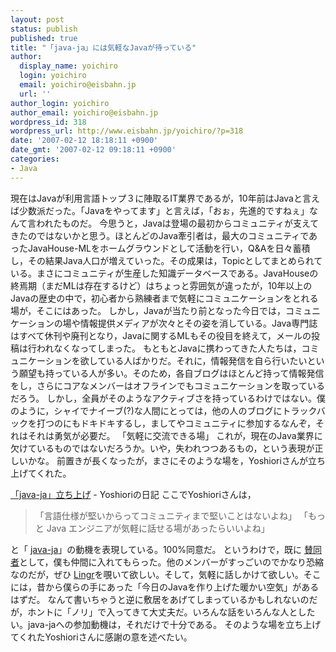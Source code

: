 ```yaml
---
layout: post
status: publish
published: true
title: "「java-ja」には気軽なJavaが待っている"
author:
  display_name: yoichiro
  login: yoichiro
  email: yoichiro@eisbahn.jp
  url: ''
author_login: yoichiro
author_email: yoichiro@eisbahn.jp
wordpress_id: 318
wordpress_url: http://www.eisbahn.jp/yoichiro/?p=318
date: '2007-02-12 18:18:11 +0900'
date_gmt: '2007-02-12 09:18:11 +0900'
categories:
- Java
---
```


現在はJavaが利用言語トップ３に陣取るIT業界であるが，10年前はJavaと言えば少数派だった。「Javaをやってます」と言えば，「おぉ，先進的ですねぇ」なんて言われたものだ。
今思うと，Javaは登場の最初からコミュニティが支えてきたのではないかと思う。ほとんどのJava牽引者は，最大のコミュニティであったJavaHouse-MLをホームグラウンドとして活動を行い，Q&Aを日々蓄積し，その結果Java人口が増えていった。その成果は，Topicとしてまとめられている。まさにコミュニティが生産した知識データベースである。JavaHouseの終焉期（まだMLは存在するけど）はちょっと雰囲気が違ったが，10年以上のJavaの歴史の中で，初心者から熟練者まで気軽にコミュニケーションをとれる場が，そこにはあった。
しかし，Javaが当たり前となった今日では，コミュニケーションの場や情報提供メディアが次々とその姿を消している。Java専門誌はすべて休刊や廃刊となり，Javaに関するMLもその役目を終えて，メールの投稿は行われなくなってしまった。
もともとJavaに携わってきた人たちは，コミュニケーションを欲している人ばかりだ。それに，情報発信を自ら行いたいという願望も持っている人が多い。そのため，各自ブログはほとんど持って情報発信をし，さらにコアなメンバーはオフラインでもコミュニケーションを取っているだろう。
しかし，全員がそのようなアクティブさを持っているわけではない。僕のように，シャイでナイーブ(?)な人間にとっては，他の人のブログにトラックバックを打つのにもドキドキするし，ましてやコミュニティに参加するなんぞ，それはそれは勇気が必要だ。
「気軽に交流できる場」
これが，現在のJava業界に欠けているものではないだろうか。いや，失われつつあるもの，という表現が正しいかな。
前置きが長くなったが，まさにそのような場を，Yoshioriさんが立ち上げてくれた。

[「java-ja」立ち上げ](http://yoshiori.org/blog/2007/01/javaja.php) - Yoshioriの日記
ここでYoshioriさんは，

>「言語仕様が堅いからってコミュニティまで堅いことはないよね」
「もっと Java エンジニアが気軽に話せる場があったらいいよね」

と「
[java-ja](http://java-ja.yoshiori.org/)」の動機を表現している。100%同意だ。
というわけで，既に
[賛同者](http://java-ja.yoshiori.org/index.php?%E8%B3%9B%E5%90%8C%E8%80%85)として，僕も仲間に入れてもらった。他のメンバーがすっごいのでかなり恐縮なのだが，ぜひ
[Lingr](http://www.lingr.com/room/java-ja)を覗いて欲しい。そして，気軽に話しかけて欲しい。そこには，昔から僕らの手にあった「今日のJavaを作り上げた暖かい空気」があるはずだ。
なんて書いちゃうと逆に敷居をあげてしまっているかもしれないのだが，ホントに「ノリ」で入ってきて大丈夫だ。いろんな話をいろんな人としたい。java-jaへの参加動機は，それだけで十分である。
そのような場を立ち上げてくれたYoshioriさんに感謝の意を述べたい。
